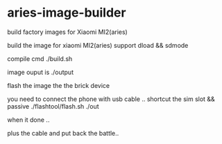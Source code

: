# aries-image-builder
build factory images for Xiaomi MI2(aries)

build the image for xiaomi MI2(aries)
  support dload && sdmode
  
compile cmd
  ./build.sh

image ouput is ./output

flash the image the the brick device

you need to connect the phone with usb cable ..
shortcut the sim slot && passive 
./flashtool/flash.sh ./out

when it done .. 

plus the cable and put back the battle.. 



